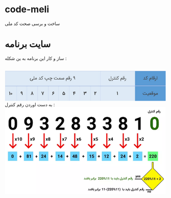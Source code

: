 # code-meli
ساخت و برسی صحت کد ملی

# سایت برنامه

ساز و کار این برنامه به ین شکله :

<br/>
<img style="max-width:100%" src="./css/code mli.jpg">
<br/>
به دست اوردن رقم کنترل :
<br/>
<img style="max-width:100%" src="./css/control number.jpg">
<br/>
